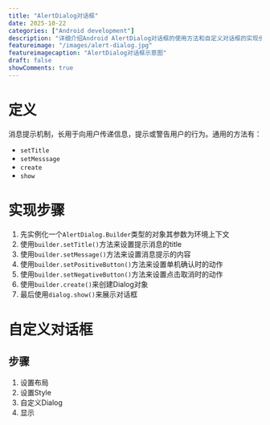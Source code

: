 ```yaml
---
title: "AlertDialog对话框"
date: 2025-10-22
categories: ["Android development"]
description: "详细介绍Android AlertDialog对话框的使用方法和自定义对话框的实现步骤"
featureimage: "/images/alert-dialog.jpg"
featureimagecaption: "AlertDialog对话框示意图"
draft: false
showComments: true
---
```


# 定义
消息提示机制，长用于向用户传递信息，提示或警告用户的行为。通用的方法有：
- `setTitle`
- `setMesssage`
- `create`
- `show`
# 实现步骤

1. 先实例化一个`AlertDialog.Builder`类型的对象其参数为环境上下文
2. 使用`builder.setTitle()`方法来设置提示消息的title
3. 使用`builder.setMessage()`方法来设置消息提示的内容
4. 使用`builder.setPositiveButton()`方法来设置单机确认时的动作
5. 使用`builder.setNegativeButton()`方法来设置点击取消时的动作
6. 使用`builder.create()`来创建Dialog对象
7. 最后使用`dialog.show()`来展示对话框
# 自定义对话框
## 步骤
1. 设置布局
2. 设置Style
3. 自定义Dialog
4. 显示